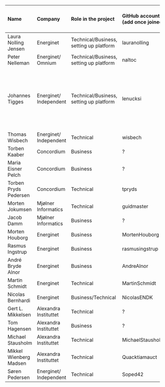 | Name                    | Company 		            | Role in the project 					          | GitHub account (add once joined)  | Email Address                   | 2FA active 	| Skills and Experiences they can offer |
| :---------------------- | :---------------------- | :-------------------------------------- |  :------------------------------- | :------------------------------ | :---------- | :------------------------------------ |
| Laura Nolling Jensen    | Energinet 		          | Technical/Business, setting up platform | lauranolling				              | lau@energinet.dk	              | Y           |		                                    |
| Peter Nelleman	        | Energinet/ Omnium	      | Technical/Business, setting up platform	| naltoc				                    | pn@omnium.dk	                  |	N	          |		                                    |
| Johannes Tigges         |  Energinet/ Independent | Technical/Business, setting up platform	| lenucksi				                  | johannes@g.johannestigges.de    | Y           |	InnerSource, FOSS, Open Source, Being th devils advocate, Async work approaches, Foundation contacts	                                    |
| Thomas Wisbech 	        | Energinet/ Independent  | Technical						                    | wisbech				                    | xthow@energinet.dk	            | Y           |		                                    |
| Torben Kaaber  	        | Concordium		          | Business  		                          | ?					                        | tka@concordium.com	            | ?           |		                                    |
| Maria Eisner Pelch      | Concordium		          | Business					                      | ?                                 | mep@concordium.com              |	?	          |		                                    |
| Torben Pryds Pedersen	  | Concordium		          | Technical 		                          | tpryds					                  | tp@concordium.com	              | Y		        |		                                    |
| Morten Jokumsen 	      | Mjølner Informatics	    | Technical 						                  | guidmaster				                | mjo@mjolner.dk	                | Y		        |		                                    |
| Jacob Damm 		          | Mjølner Informatics	    | Business 						                    | ?					                        | jda@mjolner.dk	                | ?		        |		                                    |
| Morten Houborg	        | Energinet		            | Business 						                    | MortenHouborg				              | mhu@energinet.dk	              | Y		        |		                                    |
| Rasmus Ingstrup	        | Energinet		            | Business 	                              | rasmusingstrup			              | rti@energinet.dk	              | N		        |		                                    |
| André Bryde Alnor    	  | Energinet		            | Business  			                        | AndreAlnor                        | ach@energinet.dk	              | ?		        |		                                    |
| Martin Schmidt 	        | Energinet		            | Technical 						                  | MartinSchmidt				              | mcs@energinet.dk	              | Y	          |		                                    |
| Nicolas Bernhardi   	  | Energinet	              | Business/Technical                      | NicolasENDK	                      | nba@energinet.dk	              | Y	          |		                                    |
| Gert L. Mikkelsen   	  | Alexandra Instituttet	  | Technical                               | ?	                                | gert.l.mikkelsen@alexandra.dk	  | ?	          |		                                    |
| Tom Hagensen	          | Alexandra Instituttet	  | Business                                | ?	                                | tom.hagensen@alexandra.dk	      | ?	          |		                                    |
| Michael Stausholm	      | Alexandra Instituttet	  | Technical                               | MichaelStausholm                  | michael.stausholm@alexandra.dk  |	?	          |		                                    |
| Mikkel Wienberg Madsen  | Alexandra Instituttet	  | Technical 			                        | Quacktiamauct                     | mikkel.wienberg@alexandra.dk    | ?		        |		                                    |
| Søren Pedersen          | Energinet/ Independent  | Technical                               | Soped42                           | xsrpe@energinet.dk              | ?           |		                                    |

